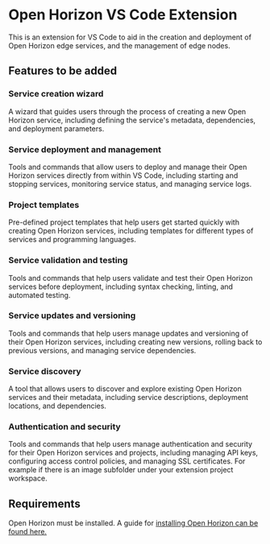 # Open Horizon VS Code Extension

This is an extension for VS Code to aid in the creation and deployment of Open Horizon edge services, and the management of edge nodes.

## **Features to be added**

### **Service creation wizard**
A wizard that guides users through the process of creating a new Open Horizon service, including defining the service's metadata, dependencies, and deployment parameters.

### **Service deployment and management**
Tools and commands that allow users to deploy and manage their Open Horizon services directly from within VS Code, including starting and stopping services, monitoring service status, and managing service logs.

### **Project templates**
Pre-defined project templates that help users get started quickly with creating Open Horizon services, including templates for different types of services and programming languages.

### **Service validation and testing**
Tools and commands that help users validate and test their Open Horizon services before deployment, including syntax checking, linting, and automated testing.

### **Service updates and versioning**
Tools and commands that help users manage updates and versioning of their Open Horizon services, including creating new versions, rolling back to previous versions, and managing service dependencies.

### **Service discovery**
A tool that allows users to discover and explore existing Open Horizon services and their metadata, including service descriptions, deployment locations, and dependencies.

### **Authentication and security**
Tools and commands that help users manage authentication and security for their Open Horizon services and projects, including managing API keys, configuring access control policies, and managing SSL certificates.
For example if there is an image subfolder under your extension project workspace.

## Requirements

Open Horizon must be installed. A guide for [installing Open Horizon can be found here.](https://open-horizon.github.io/quick-start/)

